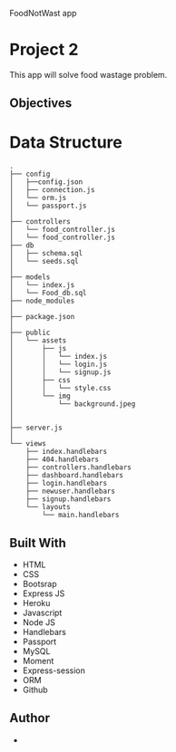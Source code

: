 FoodNotWast app
# Project 2
This app will solve food wastage problem.
## Objectives


# Data Structure

```
.
├── config
│   ├──config.json
│   ├── connection.js
│   └── orm.js
│   └── passport.js
│ 
├── controllers
│   └── food_controller.js
│   └── food_controller.js
├── db
│   ├── schema.sql
│   └── seeds.sql
│
├── models
│   └── index.js
│   └── Food_db.sql
├── node_modules
│ 
├── package.json
│
├── public
│   └── assets
│       ├── js
│       │   └── index.js
│       │   └── login.js
│       │   └── signup.js
│       ├── css
│       │   └── style.css
│       └── img
│           └── background.jpeg
│   
│
├── server.js
│
└── views
    ├── index.handlebars
    ├── 404.handlebars
    ├── controllers.handlebars
    ├── dashboard.handlebars
    ├── login.handlebars
    ├── newuser.handlebars
    ├── signup.handlebars
    └── layouts
        └── main.handlebars
```

## Built With
* HTML
* CSS
* Bootsrap
* Express JS
* Heroku
* Javascript
* Node JS
* Handlebars
* Passport
* MySQL
* Moment
* Express-session
* ORM
* Github

## Author
* 

